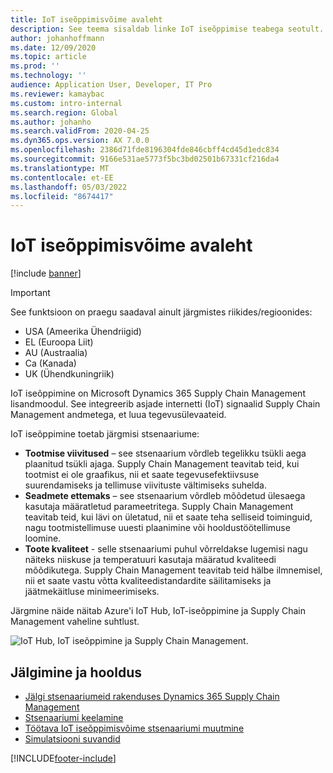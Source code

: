```yaml
---
title: IoT iseõppimisvõime avaleht
description: See teema sisaldab linke IoT iseõppimise teabega seotult.
author: johanhoffmann
ms.date: 12/09/2020
ms.topic: article
ms.prod: ''
ms.technology: ''
audience: Application User, Developer, IT Pro
ms.reviewer: kamaybac
ms.custom: intro-internal
ms.search.region: Global
ms.author: johanho
ms.search.validFrom: 2020-04-25
ms.dyn365.ops.version: AX 7.0.0
ms.openlocfilehash: 2386d71fde8196304fde846cbff4cd45d1edc834
ms.sourcegitcommit: 9166e531ae5773f5bc3bd02501b67331cf216da4
ms.translationtype: MT
ms.contentlocale: et-EE
ms.lasthandoff: 05/03/2022
ms.locfileid: "8674417"
---
```

# <a name="iot-intelligence-home-page"></a>IoT iseõppimisvõime avaleht

[!include [banner](../../includes/banner.md)]

> [!IMPORTANT]
> See funktsioon on praegu saadaval ainult järgmistes riikides/regioonides:
>
> - USA (Ameerika Ühendriigid)
> - EL (Euroopa Liit)
> - AU (Austraalia)
> - Ca (Kanada)
> - UK (Ühendkuningriik)

IoT iseõppimine on Microsoft Dynamics 365 Supply Chain Management lisandmoodul. See integreerib asjade internetti (IoT) signaalid Supply Chain Management andmetega, et luua tegevusülevaateid.

IoT iseõppimine toetab järgmisi stsenaariume:

- **Tootmise viivitused** – see stsenaarium võrdleb tegelikku tsükli aega plaanitud tsükli ajaga. Supply Chain Management teavitab teid, kui tootmist ei ole graafikus, nii et saate tegevusefektiivsuse suurendamiseks ja tellimuse viivituste vältimiseks suhelda.
- **Seadmete ettemaks** – see stsenaarium võrdleb mõõdetud ülesaega kasutaja määratletud parameetritega. Supply Chain Management teavitab teid, kui lävi on ületatud, nii et saate teha selliseid toiminguid, nagu tootmistellimuse uuesti plaanimine või hooldustöötellimuse loomine.
- **Toote kvaliteet** - selle stsenaariumi puhul võrreldakse lugemisi nagu näiteks niiskuse ja temperatuuri kasutaja määratud kvaliteedi mõõdikutega. Supply Chain Management teavitab teid hälbe ilmnemisel, nii et saate vastu võtta kvaliteedistandardite säilitamiseks ja jäätmekäitluse minimeerimiseks.

Järgmine näide näitab Azure'i IoT Hub, IoT-iseõppimine ja Supply Chain Management vaheline suhtlust.

![IoT Hub, IoT iseõppimine ja Supply Chain Management.](media/iot_intelligence.png)

<!-- KFM: hide setup info for now

## Setup

You can set up and configure IoT Intelligence without writing any code. Here are the basic steps.

1. [Set up Azure resources](iot-azure-setup.md) – Create an IoT hub, a Redis cache, and a key vault that can be accessed from Supply Chain Management.
2. [Message schema formats for IoT Hub](iot-schema-format.md) – Configure your devices to send messages to IoT Hub, and define the JavaScript Object Notation (JSON) message format.
3. In Feature Management, enable the IoT Intelligence feature flag. 
4. [Install the IoT Intelligence add-in in Microsoft Dynamics Lifecycle Services (LCS)](iot-lcs-setup.md) – Install the add-in in LCS, and configure the Azure secrets.
5. [Set up metrics](iot-metrics-setup.md) – Set up metrics in Supply Chain Management.
6. [Scenario setup](iot-scenario-setup.md) – Set up the scenarios in Supply Chain Management.

-->

## <a name="tracking-and-maintenance"></a>Jälgimine ja hooldus

- [Jälgi stsenaariumeid rakenduses Dynamics 365 Supply Chain Management](iot-management.md#monitor-scenarios)
- [Stsenaariumi keelamine](iot-scenario-setup.md#disable-a-scenario)
- [Töötava IoT iseõppimisvõime stsenaariumi muutmine](iot-management.md#modify-a-running-iot-intelligence-scenario)
- [Simulatsiooni suvandid](iot-management.md#simulation-options)


[!INCLUDE[footer-include](../../includes/footer-banner.md)]
